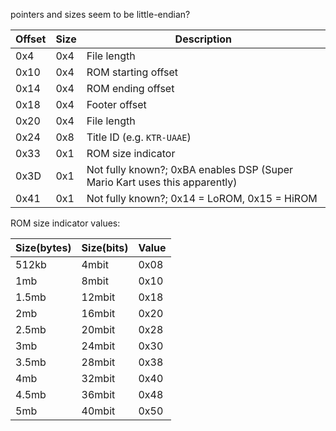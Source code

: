 pointers and sizes seem to be little-endian?

Offset | Size | Description
--- | --- | ---
0x4 | 0x4 | File length
0x10 | 0x4 | ROM starting offset
0x14 | 0x4 | ROM ending offset
0x18 | 0x4 | Footer offset
0x20 | 0x4 | File length
0x24 | 0x8 | Title ID (e.g. `KTR-UAAE`)
0x33 | 0x1 | ROM size indicator
0x3D | 0x1 | Not fully known?; 0xBA enables DSP (Super Mario Kart uses this apparently)
0x41 | 0x1 | Not fully known?; 0x14 = LoROM, 0x15 = HiROM

ROM size indicator values:

Size(bytes) | Size(bits) | Value
--- | --- | ---
512kb | 4mbit | 0x08
1mb   | 8mbit | 0x10
1.5mb | 12mbit | 0x18
2mb   | 16mbit | 0x20
2.5mb | 20mbit | 0x28
3mb   | 24mbit | 0x30
3.5mb | 28mbit | 0x38
4mb   | 32mbit | 0x40
4.5mb | 36mbit | 0x48
5mb   | 40mbit | 0x50
